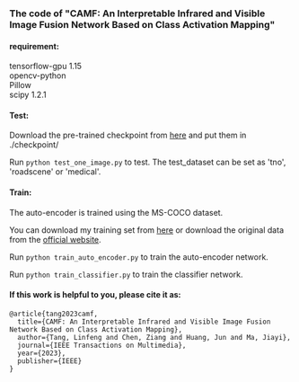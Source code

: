 ### The code of "CAMF: An Interpretable Infrared and Visible Image Fusion Network Based on Class Activation Mapping"

#### requirement:
tensorflow-gpu 1.15  
opencv-python  
Pillow  
scipy 1.2.1  

#### Test:
Download the pre-trained checkpoint from [here](https://drive.google.com/file/d/1eECkhVdIoJoSEbGkx1-YNo6_XatGS01-/view?usp=sharing) and put them in ./checkpoint/

Run `python test_one_image.py` to test. The test_dataset can be set as 'tno', 'roadscene' or 'medical'.

#### Train:
The auto-encoder is trained using the MS-COCO dataset.  

You can download my training set from [here](https://drive.google.com/file/d/1BJ2UAE1_eS2xnFE0a-JAvxPhO_7Oe_3H/view?usp=sharing) or download the original data from the [official website](https://cocodataset.org/#home).

Run `python train_auto_encoder.py` to train the auto-encoder network.

Run `python train_classifier.py` to train the classifier network.


#### If this work is helpful to you, please cite it as: 
```
@article{tang2023camf,
  title={CAMF: An Interpretable Infrared and Visible Image Fusion Network Based on Class Activation Mapping},
  author={Tang, Linfeng and Chen, Ziang and Huang, Jun and Ma, Jiayi},
  journal={IEEE Transactions on Multimedia},
  year={2023},
  publisher={IEEE}
}
```